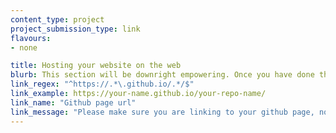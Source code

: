 ```yaml
---
content_type: project
project_submission_type: link
flavours: 
- none

title: Hosting your website on the web
blurb: This section will be downright empowering. Once you have done this you'll be able to make websites and share them on the internet whenever you want, for free, forever. Feel the power!
link_regex: "^https://.*\.github.io/.*/$"
link_example: https://your-name.github.io/your-repo-name/
link_name: "Github page url"
link_message: "Please make sure you are linking to your github page, not just your repo. If someone follows the link then they should sww your website"
---
```



